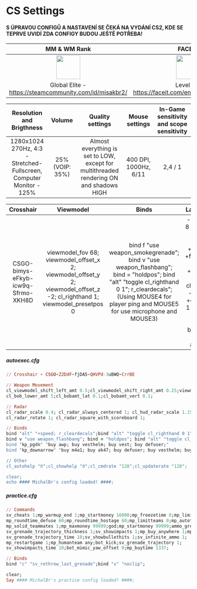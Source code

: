 <h1>CS Settings</h1>

#### S ÚPRAVOU CONFIGŮ A NASTAVENÍ SE ČEKÁ NA VYDÁNÍ CS2, KDE SE TEPRVE UVIDÍ ZDA CONFIGY BUDOU JEŠTĚ POTŘEBA! ####

| MM & WM Rank | FACEIT | ESPORTAL |
| :------------: | :------------: | :------------: |
| <img src="https://totalcsgo.com/image/ranks/skillgroup18.png" weight="65" height="65"> | <img src="https://fluvi.s3.eu-central-1.amazonaws.com/3OV-XYBHhEq.png" weight="65" height="65"> | <img src="https://user-images.githubusercontent.com/51486174/230768322-5f77778f-56a9-4b1f-a251-b87eef041a5d.png" weight="65" height="65"> |
| Global Elite - https://steamcommunity.com/id/misakbr2/ | Level 7 - https://faceit.com/en/players/michalbr- | Elite 1 - https://esportal.com/en/profile/michalbr |

| Resolution and Brigthness | Volume | Quality settings | Mouse settings | In-Game sensitivity and scope sensitivity |
| :------------: | :------------: | :------------: | :------------: | :------------: |
| 1280x1024 270Hz, 4:3 - Stretched-Fullscreen, Computer Monitor - 125% | 25% (VOIP: 35%) | Almost everything is set to LOW, except for multithreaded rendering ON and shadows HIGH | 400 DPI, 1000Hz, 6/11 | 2,4 / 1 |

| Crosshair | Viewmodel | Binds | Launch options | HUD | Radar | cl_bob |
| :------------: | :------------: | :------------: | :------------: | :------------: | :------------: | :------------: |
| CSGO-bimys-eFkyb-icw9q-Sfrmo-XKH8D | viewmodel_fov 68; viewmodel_offset_x 2; viewmodel_offset_y 2; viewmodel_offset_z -2; cl_righthand 1; viewmodel_presetpos 0 | bind f "use weapon_smokegrenade"; bind v "use weapon_flashbang"; bind = "holdpos"; bind "alt" "toggle cl_righthand 0 1"; r_cleardecals"; (Using MOUSE4 for player ping and MOUSE5 for use microphone and MOUSE3) | -high -threads 8 -novid -nojoy -freq 270 -tickrate 128 +fps_max 500 +fps_max_menu 144 +cl_updaterate 128 -cl_cmdrate 128 -rate 786432 +cl_interp_ratio 1 +cl_interp 0 -dxlevel 81 -language bananagaming +exec autoexec.cfg | hud_scaling 0.896259; cl_hud_color 0; cl_hud_playercount_showcount 0; cl_hud_playercount_pos 0; cl_showloadout 0; cl_hud_healthammo_style 0; cl_hud_background_alpha 0.5; cl_hud_bomb_under_radar 1; safezonex 0.993978; safezoney 0.993978 | cl_hud_radar_scale 1.15; cl_radar_scale 0.4; cl_radar_always_centered 1; cl_radar_rotate 1; cl_radar_icon_scale_min 0.4 | cl_viewmodel_shift_left_amt 0.5;cl_viewmodel_shift_right_amt 0.25;viewmodel_recoil 0;cl_bob_lower_amt 5;cl_bobamt_lat 0.1;cl_bobamt_vert 0.1 |

<h5>autoexec.cfg</h5>
  
```ruby
// Crosshair - CSGO-Z2DdF-fjDA5-QHVPd-3uBWQ-CrrBE

// Weapon Movement
cl_viewmodel_shift_left_amt 0.5;cl_viewmodel_shift_right_amt 0.25;viewmodel_recoil 0;
cl_bob_lower_amt 5;cl_bobamt_lat 0.1;cl_bobamt_vert 0.1;

// Radar
cl_radar_scale 0.4; cl_radar_always_centered 1; cl_hud_radar_scale 1.15; cl_radar_icon_scale_min 0.25;
cl_radar_rotate 1; cl_radar_square_with_scoreboard 1;

// Binds
bind "alt" "+speed; r_cleardecals";bind "alt" "toggle cl_righthand 0 1";bind f "use weapon_smokegrenade";
bind v "use weapon_flashbang"; bind = "holdpos"; bind "alt" "toggle cl_righthand 0 1"; r_cleardecals";
bind "kp_pgdn" "buy awp; buy vesthelm; buy vest; buy defuser;"
bind "kp_downarrow" "buy m4a1; buy ak47; buy defuser; buy vesthelm; buy vest;"

// Other
cl_autohelp "0";cl_showhelp "0";cl_cmdrate "128";cl_updaterate "128";

clear;
echo #### MichalBr's config loaded! ####;
```

<h5>practice.cfg</h5>
  
```ruby
// Commands
sv_cheats 1;mp_warmup_end 1;mp_startmoney 16000;mp_freezetime 0;mp_limitteams 0;mp_autoteambalance 0;
mp_roundtime_defuse 60;mp_roundtime_hostage 60;mp_limitteams 0;mp_autoteambalance 0;bot_stop 1;
mp_solid_teammates 1;mp_maxmoney 99999;god;mp_startmoney 99999;ammo_grenade_limit_total 6;
sv_grenade_trajectory_thickness 1;sv_showimpacts 1;mp_buy_anywhere 1;mp_roundtime 60;
sv_grenade_trajectory_time 10;sv_showbullethits 1;sv_infinite_ammo 1;
mp_restartgame 1;mp_humanteam any;bot_kick;sv_grenade_trajectory 1;
sv_showimpacts_time 10;bot_mimic_yaw_offset 0;mp_buytime 1337;

// Binds
bind "c" "sv_rethrow_last_grenade";bind "x" "noclip";

clear;
Say #### MichalBr's practice config loaded! ####;
```

<!--
<h1>Valorant Settings (WIP)</h1>

| Rank | Crosshair | In-Game sensitivity | Resolution and quality settings | Misc. |
| :------------: | :------------: | :------------: | :------------: | :------------: |
| <img src="https://legendboost.com/images/valorant/ranks/rank-5-1-fc0f86e94fd8494b796161d92c9cf66b.png?vsn=d" weight="95" height="95"></img> Platinum II | XXXXXXX | 0.82 / 1 / 1 | 1920x1080, All Graphic set to low, only Bloom and MT ON | Only FPS Counter enabled |


XXXXXXXXXXXXX - WIP- XXXXXXXXXXXXXXXXXX
<h1> Other settings / platforms-socials </h1>
<h6>• My Steam account: https://steamcommunity.com/id/misakbr2/</h6>
<h6>• My Riot account: MichalBr#UwU</h6>
<h6>• My settings.gg (non-active): https://settings.gg/misakbr2 and mb4 acc</h6>
<h1> Reviews (Recenze) </h1>
<b>Herní a ostatní recenze: https://www.metacritic.com/user/MichalBr</b><br>
<b>NOVÁ DOOM ETERNAL RECENZE! https://steamcommunity.com/id/misakbr2/recommended/782330/</b><br>
<h3>VALORANT Basic (Video, radar, sound and mouse):</h3>
<img src="https://lh3.googleusercontent.com/drive-viewer/AAOQEOTb8QrQxj1AI-O3USeBVaemsYGPXxOl2VKEaS4UrtJoj2WFc8t5HW_dEbDdc95MgxQrexcP6Wd6mlBgYYLcVYYp5Oar1Q=w1920-h961"></img>
<img src="https://lh3.googleusercontent.com/drive-viewer/AFDK6gOBFyo2UkPrGUf96FJDIv-m4uSlLDzoB_KwB5kSRGR8jvlzPsEj-QaxJ-u4c3AvCVx6QWQ5QhQNd_burm2yRG4N7jP_Zw=w1543-h653"></img>
<img src="https://lh3.googleusercontent.com/drive-viewer/AFDK6gMPTIyrexcy6Nll2NP9wYKKUXbzTGtjMHDzoavMzcnuEmcm1nSJfx7EFA-wCekXF9PHkCCCBxu0UbYfuNUgv9RCyvDkQA=w1543-h653"></img>
